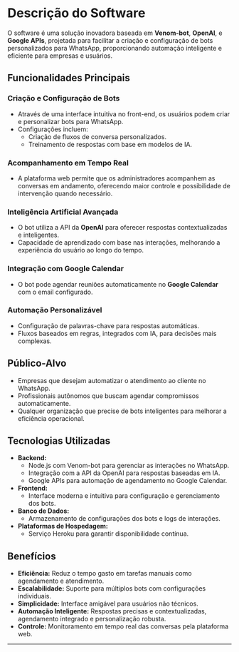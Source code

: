 # **Descrição do Software**

O software é uma solução inovadora baseada em **Venom-bot**, **OpenAI**, e **Google APIs**, projetada para facilitar a criação e configuração de bots personalizados para WhatsApp, proporcionando automação inteligente e eficiente para empresas e usuários.

## **Funcionalidades Principais**

### **Criação e Configuração de Bots**
- Através de uma interface intuitiva no front-end, os usuários podem criar e personalizar bots para WhatsApp.
- Configurações incluem:
  - Criação de fluxos de conversa personalizados.
  - Treinamento de respostas com base em modelos de IA.

### **Acompanhamento em Tempo Real**
- A plataforma web permite que os administradores acompanhem as conversas em andamento, oferecendo maior controle e possibilidade de intervenção quando necessário.

### **Inteligência Artificial Avançada**
- O bot utiliza a API da **OpenAI** para oferecer respostas contextualizadas e inteligentes.
- Capacidade de aprendizado com base nas interações, melhorando a experiência do usuário ao longo do tempo.

### **Integração com Google Calendar**
- O bot pode agendar reuniões automaticamente no **Google Calendar** com o email configurado.

### **Automação Personalizável**
- Configuração de palavras-chave para respostas automáticas.
- Fluxos baseados em regras, integrados com IA, para decisões mais complexas.


## **Público-Alvo**
- Empresas que desejam automatizar o atendimento ao cliente no WhatsApp.
- Profissionais autônomos que buscam agendar compromissos automaticamente.
- Qualquer organização que precise de bots inteligentes para melhorar a eficiência operacional.

## **Tecnologias Utilizadas**
- **Backend:**
  - Node.js com Venom-bot para gerenciar as interações no WhatsApp.
  - Integração com a API da OpenAI para respostas baseadas em IA.
  - Google APIs para automação de agendamento no Google Calendar.
- **Frontend:**
  - Interface moderna e intuitiva para configuração e gerenciamento dos bots.
- **Banco de Dados:**
  - Armazenamento de configurações dos bots e logs de interações.
- **Plataformas de Hospedagem:**
  - Serviço Heroku para garantir disponibilidade contínua.

## **Benefícios**
- **Eficiência:** Reduz o tempo gasto em tarefas manuais como agendamento e atendimento.
- **Escalabilidade:** Suporte para múltiplos bots com configurações individuais.
- **Simplicidade:** Interface amigável para usuários não técnicos.
- **Automação Inteligente:** Respostas precisas e contextualizadas, agendamento integrado e personalização robusta.
- **Controle:** Monitoramento em tempo real das conversas pela plataforma web.

---
